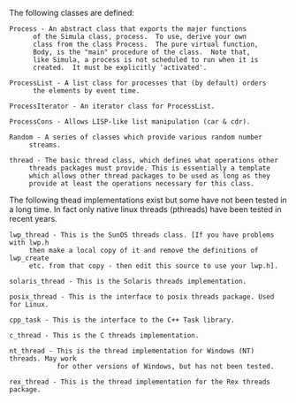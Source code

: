 The following classes are defined:

    Process	- An abstract class that exports the major functions
		  of the Simula class, process.  To use, derive your own
		  class from the class Process.  The pure virtual function,
		  Body, is the "main" procedure of the class.  Note that,
		  like Simula, a process is not scheduled to run when it is
		  created.  It must be explicitly 'activated'.

    ProcessList	- A list class for processes that (by default) orders
		  the elements by event time.

    ProcessIterator - An iterator class for ProcessList.

    ProcessCons - Allows LISP-like list manipulation (car & cdr).

    Random - A series of classes which provide various random number
	     streams.

    thread - The basic thread class, which defines what operations other
	     threads packages must provide. This is essentially a template
	     which allows other thread packages to be used as long as they
	     provide at least the operations necessary for this class.

The following thead implementations exist but some have not been tested in a long time. In fact only native linux threads (pthreads) have been tested in recent years.

    lwp_thread - This is the SunOS threads class. [If you have problems with lwp.h
		 then make a local copy of it and remove the definitions of lwp_create
		 etc. from that copy - then edit this source to use your lwp.h].
		 
    solaris_thread - This is the Solaris threads implementation.

    posix_thread - This is the interface to posix threads package. Used for Linux.

    cpp_task - This is the interface to the C++ Task library.
    
    c_thread - This is the C threads implementation.
    
    nt_thread - This is the thread implementation for Windows (NT) threads. May work
                for other versions of Windows, but has not been tested.
    
    rex_thread - This is the thread implementation for the Rex threads package.
